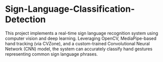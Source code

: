 # Sign-Language-Classification-Detection
This project implements a real-time sign language recognition system using computer vision and deep learning. Leveraging OpenCV, MediaPipe-based hand tracking (via CVZone), and a custom-trained Convolutional Neural Network (CNN) model, the system can accurately classify hand gestures representing common sign language phrases.
